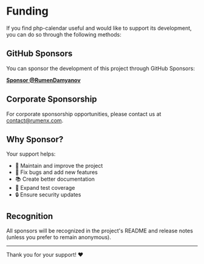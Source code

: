 # Funding

If you find php-calendar useful and would like to support its development, you can do so through the following methods:

## GitHub Sponsors

You can sponsor the development of this project through GitHub Sponsors:

**[Sponsor @RumenDamyanov](https://github.com/sponsors/RumenDamyanov)**

## Corporate Sponsorship

For corporate sponsorship opportunities, please contact us at [contact@rumenx.com](mailto:contact@rumenx.com).

## Why Sponsor?

Your support helps:

- 🚀 Maintain and improve the project
- 🐛 Fix bugs and add new features
- 📚 Create better documentation
- 🧪 Expand test coverage
- 🔒 Ensure security updates

## Recognition

All sponsors will be recognized in the project's README and release notes (unless you prefer to remain anonymous).

---

Thank you for your support! ❤️
